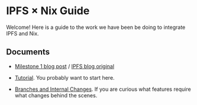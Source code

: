 # IPFS × Nix Guide

Welcome! Here is a guide to the work we have been be doing to integrate IPFS and Nix.

## Documents

 - [Milestone 1 blog post](https://blog.obsidian.systems/nix-x-ipfs-milestone-1/) / [IPFS blog original](https://blog.ipfs.tech/2020-09-08-nix-ipfs-milestone-1/)

 - [Tutorial](./tutorial.md).
   You probably want to start here.

 - [Branches and Internal Changes](./branches.md).
   If you are curious what features require what changes behind the scenes.

